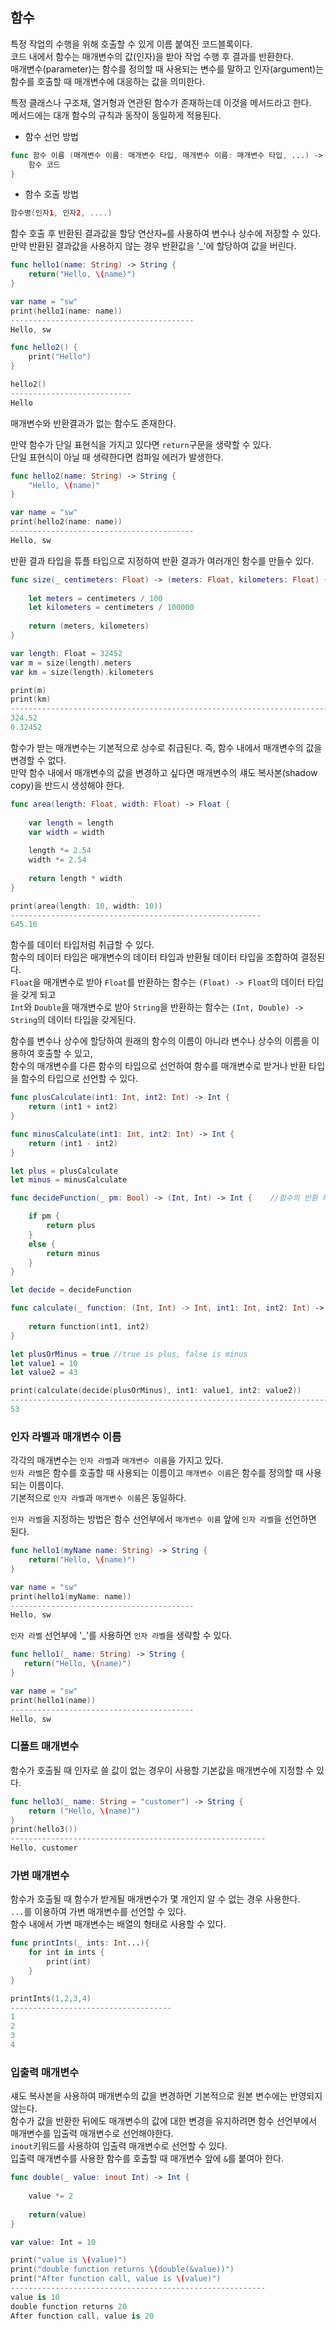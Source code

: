 ## 함수

특정 작업의 수행을 위해 호출할 수 있게 이름 붙여진 코드블록이다.   
코드 내에서 함수는 매개변수의 값(인자)을 받아 작업 수행 후 결과를 반환한다.   
매개변수(parameter)는 함수를 정의할 때 사용되는 변수를 말하고 인자(argument)는 함수를 호출할 때 매개변수에 대응하는 값을 의미한다.   

특정 클래스나 구조채, 열거형과 연관된 함수가 존재하는데 이것을 메서드라고 한다.   
메서드에는 대개 함수의 규칙과 동작이 동일하게 적용된다.   

- 함수 선언 방법
```swift
func 함수 이름 (매개변수 이름: 매개변수 타입, 매개변수 이름: 매개변수 타입, ...) -> 반환 결과 타입 {
    함수 코드
}
```
- 함수 호출 방법
```swift
함수명(인자1, 인자2, ....)
```
함수 호출 후 반환된 결과값을 할당 연산자`=`를 사용하여 변수나 상수에 저장할 수 있다.   
만약 반환된 결과값을 사용하지 않는 경우 반환값을 '_'에 할당하여 값을 버린다.   

```swift
func hello1(name: String) -> String {
    return("Hello, \(name)")
}

var name = "sw"
print(hello1(name: name))
-----------------------------------------
Hello, sw
```

```swift
func hello2() {
    print("Hello")
}

hello2()
---------------------------
Hello
```
매개변수와 반환결과가 없는 함수도 존재한다.   

만약 함수가 단일 표현식을 가지고 있다면 `return`구문을 생략할 수 있다.   
단일 표현식이 아닐 때 생략한다면 컴파일 에러가 발생한다.
```swift
func hello2(name: String) -> String {
    "Hello, \(name)"
}

var name = "sw"
print(hello2(name: name))
-----------------------------------------
Hello, sw
```

반환 결과 타입을 튜플 타입으로 지정하여 반환 결과가 여러개인 함수를 만들수 있다.   
```swift
func size(_ centimeters: Float) -> (meters: Float, kilometers: Float) {
    
    let meters = centimeters / 100
    let kilometers = centimeters / 100000
    
    return (meters, kilometers)
}

var length: Float = 32452
var m = size(length).meters
var km = size(length).kilometers

print(m)
print(km)
--------------------------------------------------------------------------------
324.52
0.32452
```

함수가 받는 매개변수는 기본적으로 상수로 취급된다. 즉, 함수 내에서 매개변수의 값을 변경할 수 없다.   
만약 함수 내에서 매개변수의 값을 변경하고 싶다면 매개변수의 섀도 복사본(shadow copy)을 반드시 생성해야 한다.
```swift
func area(length: Float, width: Float) -> Float {
    
    var length = length
    var width = width
    
    length *= 2.54
    width *= 2.54
    
    return length * width
}

print(area(length: 10, width: 10))
--------------------------------------------------------
645.16
```

함수를 데이터 타입처럼 취급할 수 있다.   
함수의 데이터 타입은 매개변수의 데이터 타입과 반환될 데이터 타입을 조합하여 결정된다.  
`Float`을 매개변수로 받아 `Float`를 반환하는 함수는 `(Float) -> Float`의 데이터 타입을 갖게 되고   
`Int`와 `Double`을 매개변수로 받아 `String`을 반환하는 함수는 `(Int, Double) -> String`의 데이터 타입을 갖게된다.   

함수를 변수나 상수에 할당하여 원래의 함수의 이름이 아니라 변수나 상수의 이름을 이용하여 호출할 수 있고,   
함수의 매개변수를 다른 함수의 타입으로 선언하여 함수를 매개변수로 받거나 반환 타입을 함수의 타입으로 선언할 수 있다.
```swift
func plusCalculate(int1: Int, int2: Int) -> Int {
    return (int1 + int2)
}

func minusCalculate(int1: Int, int2: Int) -> Int {
    return (int1 - int2)
}

let plus = plusCalculate
let minus = minusCalculate

func decideFunction(_ pm: Bool) -> (Int, Int) -> Int {    //함수의 반환 타입을 다른 함수의 타입으로 선언

    if pm {
        return plus
    }
    else {
        return minus
    }
}

let decide = decideFunction

func calculate(_ function: (Int, Int) -> Int, int1: Int, int2: Int) -> Int {    //함수의 매개변수를 다른 함수의 타입으로 선언
    
    return function(int1, int2)
}

let plusOrMinus = true //true is plus, false is minus
let value1 = 10
let value2 = 43

print(calculate(decide(plusOrMinus), int1: value1, int2: value2))
---------------------------------------------------------------------------------------
53
```



### 인자 라벨과 매개변수 이름

각각의 매개변수는 `인자 라벨`과 `매개변수 이름`을 가지고 있다.   
`인자 라벨`은 함수를 호출할 때 사용되는 이름이고 `매개변수 이름`은 함수를 정의할 때 사용되는 이름이다.   
기본적으로 `인자 라벨`과 `매개변수 이름`은 동일하다.   

`인자 라벨`을 지정하는 방법은 함수 선언부에서 `매개변수 이름` 앞에 `인자 라벨`을 선언하면 된다.   
```swift
func hello1(myName name: String) -> String {
    return("Hello, \(name)")
}

var name = "sw"
print(hello1(myName: name))
-----------------------------------------
Hello, sw
```

 `인자 라벨` 선언부에 '_'를 사용하면 `인자 라벨`을 생략할 수 있다.
 ```swift
func hello1(_ name: String) -> String {
    return("Hello, \(name)")
}

var name = "sw"
print(hello1(name))
-----------------------------------------
Hello, sw
```

### 디폴트 매개변수

함수가 호출될 때 인자로 쓸 값이 없는 경우이 사용할 기본값을 매개변수에 지정할 수 있다.   
```swift
func hello3(_ name: String = "customer") -> String {
    return ("Hello, \(name)")
}
print(hello3())
---------------------------------------------------------
Hello, customer
```

### 가변 매개변수

함수가 호출될 때 함수가 받게될 매개변수가 몇 개인지 알 수 없는 경우 사용한다.   
`...`를 이용하여 가변 매개변수를 선언할 수 있다.   
함수 내에서 가변 매개변수는 배열의 형태로 사용할 수 있다.
```swift
func printInts(_ ints: Int...){
    for int in ints {
        print(int)
    }
}

printInts(1,2,3,4)
------------------------------------
1
2
3
4
```

### 입출력 매개변수 

섀도 복사본을 사용하여 매개변수의 값을 변경하면 기본적으로 원본 변수에는 반영되지 않는다.   
함수가 값을 반환한 뒤에도 매개변수의 값에 대한 변경을 유지하려면 함수 선언부에서 매개변수를 입출력 매개변수로 선언해야한다.   
`inout`키워드를 사용하여 입출력 매개변수로 선언할 수 있다.   
입출력 매개변수를 사용한 함수를 호출할 때 매개변수 앞에 `&`를 붙여아 한다.
```swift
func double(_ value: inout Int) -> Int {
    
    value *= 2
    
    return(value)
}

var value: Int = 10

print("value is \(value)")
print("double function returns \(double(&value))")
print("After function call, value is \(value)")
---------------------------------------------------------
value is 10
double function returns 20
After function call, value is 20
```

